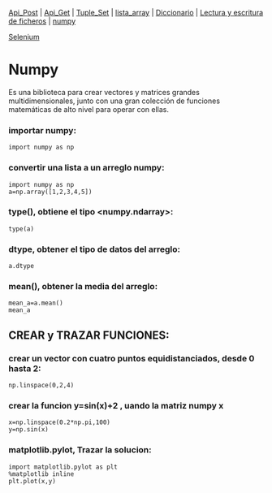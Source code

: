 
[Api_Post](Cheat_Sheet/READMEPOST.md) | [Api_Get](Cheat_Sheet/READMEGET.md)  | [Tuple_Set](Cheat_Sheet/READMETupleSet.md) | [lista_array](Cheat_Sheet/READMELIST.md) | [Diccionario](Cheat_Sheet/READMEDIC.md) | [Lectura y escritura de ficheros](Cheat_Sheet/files.md) | [numpy](Cheat_Sheet/numpy.md)


[Selenium](Selenium/README.md)


# Numpy
Es una biblioteca para crear vectores y matrices grandes multidimensionales, junto con una gran colección de funciones matemáticas de alto nivel para operar con ellas.

### importar numpy:
    import numpy as np

### convertir una lista a un arreglo numpy:
    import numpy as np
    a=np.array([1,2,3,4,5])
    
### type(), obtiene el tipo <numpy.ndarray>:
    type(a)
    
### dtype, obtener el tipo de datos del arreglo:
    a.dtype
    
### mean(), obtener la media del arreglo:
    mean_a=a.mean()
    mean_a
  
## CREAR y TRAZAR FUNCIONES:
### crear un vector con cuatro puntos equidistanciados, desde 0 hasta 2:
    np.linspace(0,2,4)

### crear la funcion y=sin(x)+2 , uando la matriz numpy x
    x=np.linspace(0.2*np.pi,100)
    y=np.sin(x)
    
### matplotlib.pylot, Trazar la solucion:
    import matplotlib.pylot as plt
    %matplotlib inline
    plt.plot(x,y)
